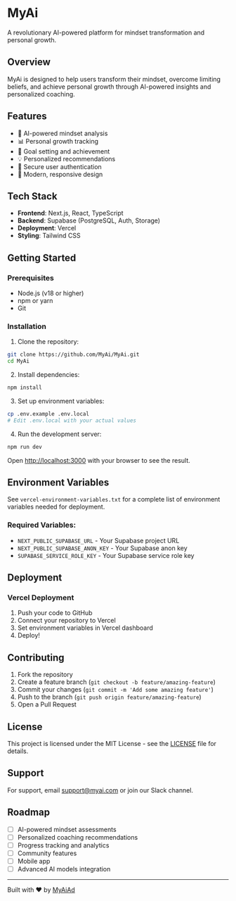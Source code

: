 # MyAi

A revolutionary AI-powered platform for mindset transformation and personal growth.

## Overview

MyAi is designed to help users transform their mindset, overcome limiting beliefs, and achieve personal growth through AI-powered insights and personalized coaching.

## Features

- 🧠 AI-powered mindset analysis
- 📊 Personal growth tracking  
- 🎯 Goal setting and achievement
- 💡 Personalized recommendations
- 🔐 Secure user authentication
- 📱 Modern, responsive design

## Tech Stack

- **Frontend**: Next.js, React, TypeScript
- **Backend**: Supabase (PostgreSQL, Auth, Storage)
- **Deployment**: Vercel
- **Styling**: Tailwind CSS

## Getting Started

### Prerequisites

- Node.js (v18 or higher)
- npm or yarn
- Git

### Installation

1. Clone the repository:
```bash
git clone https://github.com/MyAi/MyAi.git
cd MyAi
```

2. Install dependencies:
```bash
npm install
```

3. Set up environment variables:
```bash
cp .env.example .env.local
# Edit .env.local with your actual values
```

4. Run the development server:
```bash
npm run dev
```

Open [http://localhost:3000](http://localhost:3000) with your browser to see the result.

## Environment Variables

See `vercel-environment-variables.txt` for a complete list of environment variables needed for deployment.

### Required Variables:
- `NEXT_PUBLIC_SUPABASE_URL` - Your Supabase project URL
- `NEXT_PUBLIC_SUPABASE_ANON_KEY` - Your Supabase anon key
- `SUPABASE_SERVICE_ROLE_KEY` - Your Supabase service role key

## Deployment

### Vercel Deployment

1. Push your code to GitHub
2. Connect your repository to Vercel
3. Set environment variables in Vercel dashboard
4. Deploy!

## Contributing

1. Fork the repository
2. Create a feature branch (`git checkout -b feature/amazing-feature`)
3. Commit your changes (`git commit -m 'Add some amazing feature'`)
4. Push to the branch (`git push origin feature/amazing-feature`)
5. Open a Pull Request

## License

This project is licensed under the MIT License - see the [LICENSE](LICENSE) file for details.

## Support

For support, email support@myai.com or join our Slack channel.

## Roadmap

- [ ] AI-powered mindset assessments
- [ ] Personalized coaching recommendations
- [ ] Progress tracking and analytics
- [ ] Community features
- [ ] Mobile app
- [ ] Advanced AI models integration

---

Built with ❤️ by [MyAiAd](https://github.com/MyAiAd) 